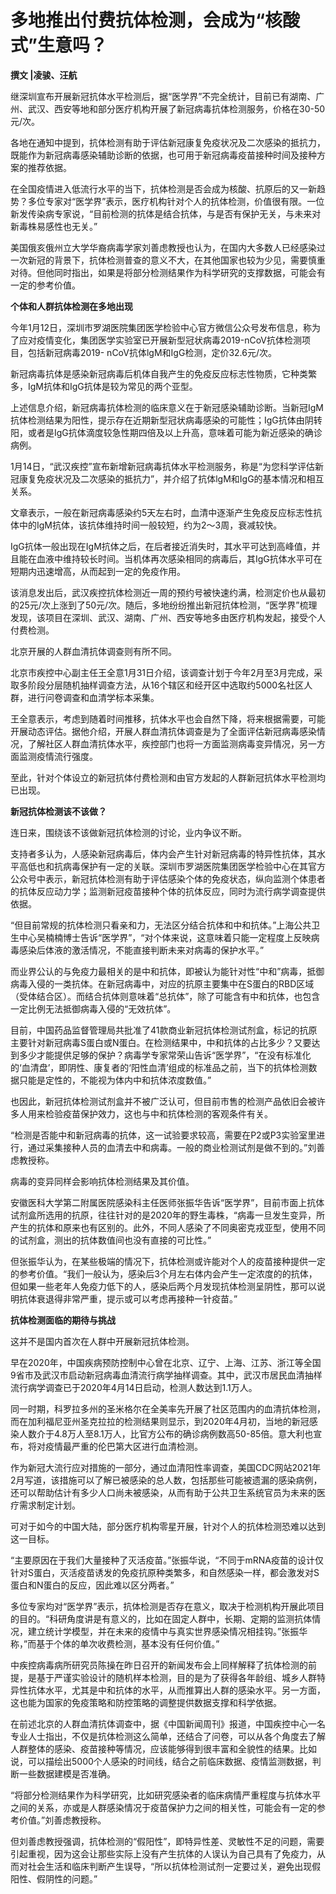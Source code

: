 # 多地推出付费抗体检测，会成为“核酸式”生意吗？

**撰文 |凌骏、汪航**

继深圳宣布开展新冠抗体水平检测后，据“医学界”不完全统计，目前已有湖南、广州、武汉、西安等地和部分医疗机构开展了新冠病毒抗体检测服务，价格在30-50元/次。

各地在通知中提到，抗体检测有助于评估新冠康复免疫状况及二次感染的抵抗力，既能作为新冠病毒感染辅助诊断的依据，也可用于新冠病毒疫苗接种时间及接种方案的推荐依据。

在全国疫情进入低流行水平的当下，抗体检测是否会成为核酸、抗原后的又一新趋势？多位专家对“医学界”表示，医疗机构针对个人的抗体检测，价值很有限。一位新发传染病专家说，“目前检测的抗体是结合抗体，与是否有保护无关，与未来对新毒株易感性也无关。”

美国俄亥俄州立大学华裔病毒学家刘善虑教授也认为，在国内大多数人已经感染过一次新冠的背景下，抗体检测普查的意义不大，在其他国家也较为少见，需要慎重对待。但他同时指出，如果是将部分检测结果作为科学研究的支撑数据，可能会有一定的参考价值。

**个体和人群抗体检测在多地出现**

今年1月12日，深圳市罗湖医院集团医学检验中心官方微信公众号发布信息，称为了应对疫情变化，集团医学实验室已开展新型冠状病毒2019-nCoV抗体检测项目，包括新冠病毒2019-
nCoV抗体lgM和IgG检测，定价32.6元/次。

新冠病毒抗体是感染新冠病毒后机体自我产生的免疫反应标志性物质，它种类繁多，IgM抗体和IgG抗体是较为常见的两个亚型。

上述信息介绍，新冠病毒抗体检测的临床意义在于新冠感染辅助诊断。当新冠IgM抗体检测结果为阳性，提示存在近期新型冠状病毒感染的可能性；IgG抗体由阴转阳，或者是IgG抗体滴度较急性期四倍及以上升高，意味着可能为新近感染的确诊病例。

1月14日，“武汉疾控”宣布新增新冠病毒抗体水平检测服务，称是“为您科学评估新冠康复免疫状况及二次感染的抵抗力”，并介绍了抗体lgM和IgG的基本情况和相互关系。

文章表示，一般在新冠病毒感染约5天左右时，血清中逐渐产生免疫反应标志性抗体中的IgM抗体，该抗体维持时间一般较短，约为2～3周，衰减较快。

IgG抗体一般出现在IgM抗体之后，在后者接近消失时，其水平可达到高峰值，并且能在血液中维持较长时间。当机体再次感染相同的病毒后，其IgG抗体水平可在短期内迅速增高，从而起到一定的免疫作用。

该消息发出后，武汉疾控抗体检测近一周的预约号被快速约满，检测定价也从最初的25元/次上涨到了50元/次。随后，多地纷纷推出新冠抗体检测，“医学界”梳理发现，该项目在深圳、武汉、湖南、广州、西安等地多由医疗机构发起，接受个人付费检测。

北京开展的人群血清抗体调查则有所不同。

北京市疾控中心副主任王全意1月31日介绍，该调查计划于今年2月至3月完成，采取多阶段分层随机抽样调查方法，从16个辖区和经开区中选取约5000名社区人群，进行问卷调查和血清学标本采集。

王全意表示，考虑到随着时间推移，抗体水平也会自然下降，将来根据需要，可能开展动态评估。据他介绍，开展人群血清抗体调查是为了全面评估新冠病毒感染情况，了解社区人群血清抗体水平，疾控部门也将一方面监测病毒变异情况，另一方面监测疫情流行强度。

至此，针对个体设立的新冠抗体付费检测和由官方发起的人群新冠抗体水平检测均已出现。

**新冠抗体检测该不该做？**

连日来，围绕该不该做新冠抗体检测的讨论，业内争议不断。

支持者多认为，人感染新冠病毒后，体内会产生针对新冠病毒的特异性抗体，其水平高低也和抗病毒保护有一定的关联。深圳市罗湖医院集团医学检验中心在其官方公众号中表示，新冠抗体检测有助于评估感染个体的免疫状态，纵向监测个体患者的抗体反应动力学；监测新冠疫苗接种个体的抗体反应，同时为流行病学调查提供依据。

“但目前常规的抗体检测只看亲和力，无法区分结合抗体和中和抗体。”上海公共卫生中心吴楠楠博士告诉“医学界”，“对个体来说，这意味着只能一定程度上反映病毒感染后体液的激活情况，不能直接判断未来对病毒的保护水平。”

而业界公认的与免疫力最相关的是中和抗体，即被认为能针对性“中和”病毒，抵御病毒入侵的一类抗体。在新冠病毒中，对应的抗原主要集中在S蛋白的RBD区域（受体结合区）。而结合抗体则意味着“总抗体”，除了可能含有中和抗体，也包含一定比例无法抵御病毒入侵的“无效抗体”。

目前，中国药品监督管理局共批准了41款商业新冠抗体检测试剂盒，标记的抗原主要针对新冠病毒S蛋白或N蛋白。在检测结果中，中和抗体的占比多少？又要达到多少才能提供足够的保护？病毒学专家常荣山告诉“医学界”，“在没有标准化的‘血清盘’，即阴性、康复者的‘阳性血清’组成的标准品之前，当下的抗体检测数据只能是定性的，不能视为体内中和抗体浓度数值。”

也因此，新冠抗体检测试剂盒并不被广泛认可，但目前市售的检测产品依旧会被许多人用来检验疫苗保护效力，这也与中和抗体检测的客观条件有关。

“检测是否能中和新冠病毒的抗体，这一试验要求较高，需要在P2或P3实验室里进行，通过采集接种人员的血清去中和病毒。一般的商业检测试剂是做不到的。”刘善虑教授称。

病毒的变异同样会影响抗体检测结果及其价值。

安徽医科大学第二附属医院感染科主任医师张振华告诉“医学界”，目前市面上抗体试剂盒所选用的抗原，往往针对的是2020年的野生毒株，“病毒一旦发生变异，所产生的抗体和原来也有区别的。此外，不同人感染了不同奥密克戎亚型，使用不同的试剂盒，测出的抗体数值间也没有直接的可比性。”

但张振华认为，在某些极端的情况下，抗体检测或许能对个人的疫苗接种提供一定的参考价值。“我们一般认为，感染后3个月左右体内会产生一定浓度的的抗体，但如果一些老年人免疫力低下的人，感染后两个月发现抗体检测呈阴性，那可以说明抗体衰退得非常严重，提示或可以考虑再接种一针疫苗。”

**抗体检测面临的期待与挑战**

这并不是国内首次在人群中开展新冠抗体检测。

早在2020年，中国疾病预防控制中心曾在北京、辽宁、上海、江苏、浙江等全国9省市及武汉市启动新冠病毒血清流行病学抽样调查。其中，武汉市居民血清抽样流行病学调查已于2020年4月14日启动，检测人数达到1.1万人。

同一时期，科罗拉多州的圣米格尔在全美率先开展了社区范围内的血清抗体检测，而在加利福尼亚州圣克拉拉的检测结果则显示，到2020年4月初，当地的新冠感染人数介于4.8万人至8.1万人，比官方公布的确诊病例数高50-85倍。意大利也宣布，将对疫情最严重的伦巴第大区进行血清检测。

作为新冠大流行应对措施的一部分，通过血清阳性率调查，美国CDC网站2021年2月写道，该措施可以了解已被感染的总人数，包括那些可能被遗漏的感染病例，还可以帮助估计有多少人口尚未被感染，从而有助于公共卫生系统官员为未来的医疗需求制定计划。

可对于如今的中国大陆，部分医疗机构零星开展，针对个人的抗体检测恐难以达到这一目标。

“主要原因在于我们大量接种了灭活疫苗。”张振华说，“不同于mRNA疫苗的设计仅针对S蛋白，灭活疫苗诱发的免疫抗原种类繁多，和自然感染一样，都会激发对S蛋白和N蛋白的反应，因此难以区分两者。”

多位专家均对“医学界”表示，抗体检测是否存在意义，取决于检测机构开展此项目的目的。“科研角度讲是有意义的，比如在固定人群中，长期、定期的监测抗体情况，建立统计学模型，并在未来的疫情中与真实世界感染情况相挂钩。”张振华称，”而基于个体的单次收费检测，基本没有任何价值。”

中疾控病毒病所研究员陈操在昨日召开的新闻发布会上同样解释了抗体检测的前提，是基于严谨实验设计的随机样本检测，目的是为了获得各年龄组、城乡人群特异性抗体水平，尤其是中和抗体的水平，从而推算出人群的感染水平。另一方面，这也能为国家的免疫策略和防控策略的调整提供数据支撑和科学依据。

在前述北京的人群血清抗体调查中，据《中国新闻周刊》报道，中国疾控中心一名专业人士指出，不仅是抗体检测这么简单，还结合了问卷，可以从各个角度去了解人群整体的感染、疫苗接种等情况，应该能够得到很丰富和全貌性的结果。比如说，可以描绘出5000个人感染的时间线，结合之前临床数据、疫情监测数据，判断一些数据建模是否准确。

“将部分检测结果作为科学研究，比如研究感染者的临床病情严重程度与抗体水平之间的关系，亦或是人群感染情况于疫苗保护力之间的相关性，可能会有一定的参考价值。”刘善虑教授称。

但刘善虑教授强调，抗体检测的“假阳性”，即特异性差、灵敏性不足的问题，需要引起重视，因为这会让那些实际上没有产生抗体的人误认为自己具有了免疫力，从而对社会生活和临床判断产生误导，“所以抗体检测试剂一定要过关，避免出现假阳性、假阴性的问题。”


